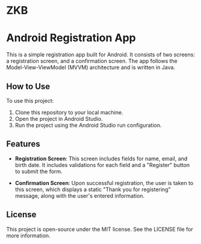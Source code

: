# ZKB
# Android Registration App

This is a simple registration app built for Android. It consists of two screens: a registration screen, and a confirmation screen. The app follows the Model-View-ViewModel (MVVM) architecture and is written in Java.


## How to Use

To use this project:

1. Clone this repository to your local machine.
2. Open the project in Android Studio.
3. Run the project using the Android Studio run configuration.

## Features

- **Registration Screen**: This screen includes fields for name, email, and birth date. It includes validations for each field and a "Register" button to submit the form.

- **Confirmation Screen**: Upon successful registration, the user is taken to this screen, which displays a static "Thank you for registering" message, along with the user's entered information.

## License

This project is open-source under the MIT license. See the LICENSE file for more information.

